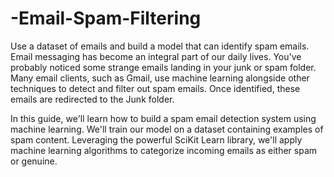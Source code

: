 # -Email-Spam-Filtering
Use a dataset of emails and build a model that can identify spam emails.
Email messaging has become an integral part of our daily lives. You've probably noticed some strange emails landing in your junk or spam folder. Many email clients, such as Gmail, use machine learning alongside other techniques to detect and filter out spam emails. Once identified, these emails are redirected to the Junk folder.

In this guide, we'll learn how to build a spam email detection system using machine learning. We'll train our model on a dataset containing examples of spam content. Leveraging the powerful SciKit Learn library, we'll apply machine learning algorithms to categorize incoming emails as either spam or genuine.
